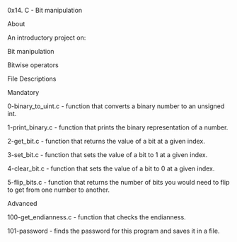 0x14. C - Bit manipulation

About

An introductory project on:



Bit manipulation

Bitwise operators

File Descriptions

Mandatory

0-binary_to_uint.c - function that converts a binary number to an unsigned int.



1-print_binary.c - function that prints the binary representation of a number.



2-get_bit.c - function that returns the value of a bit at a given index.



3-set_bit.c - function that sets the value of a bit to 1 at a given index.



4-clear_bit.c - function that sets the value of a bit to 0 at a given index.



5-flip_bits.c - function that returns the number of bits you would need to flip to get from one number to another.



Advanced

100-get_endianness.c - function that checks the endianness.



101-password - finds the password for this program and saves it in a file.
